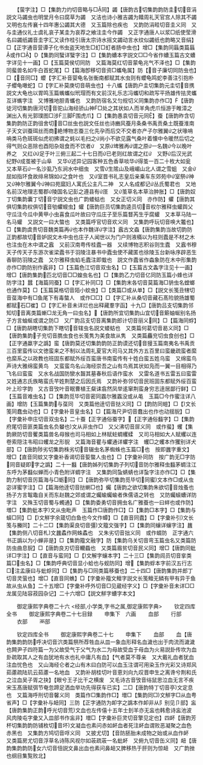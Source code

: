<!-- { "loadSidebar": true } -->
　　【萤字注】□【集韵力灼切音略与□同】蠲【唐韵古切集韵韵防圭切音涓説文马蠲虫也明堂月令曰腐草为蠲　又洁也诗小雅吉蠲为饎周礼天官宫人除其不蠲　又明也左传襄十四年惠公蠲其大德　又玉篇除也疾也　又韵防涓畦切音圭义同　又与圭通仪礼士虞礼哀子某圭为哀荐之飨注圭今作蠲　又正字通唐人以浆□纸使莹滑名曰蠲纸蠲音圭字汇又读作桂引唐太宗诗水摇文蠲动言水纹似蠲纸也韵略又音绢】□【正字通音营谭子化书虫盗天地生□虰□虰者肠中虫也】增□【集韵同螶类篇螶或作□】【集韵同蠥详蠥字注】□【集韵螬本字説文□□今省作螬玉篇古文螬字详见十一画】□【玉篇莫侯切同防　又篇海莫红切音蒙龟兆气不泽也】□【集韵同蜚兽名如牛白首蛇尾】□【篇海卽移切音资□蠵龟属】防【音子廉切同防虫也】□【音同□】蠳【字汇补音婴龟名张衡南都赋其水虫则有蠳龟鸣蛇李善注引抱朴子蠳龟噉蛇】□【字汇补莫庚切音萌虫也】十八蠵【唐韵户圭切集韵元圭切音携説文大龟也以胃鸣玉篇蟕蠵似玳瑁而有文前汉礼乐志冯蠵切和疏写平扬雄传抾灵蠵互详蟕字注　又博雅地胆青蠵也　又韵防宿名又匀规切义同集韵亦作□】【唐韵徒河切集韵唐河切音驼山海经骄山神□处之其状如人而羊角虎爪恒游于睢漳之渊出入有光郭璞图□涉三脚围虎爪】□【集韵愚袁切音元同】蚕【唐韵昨含切集韵韵防正韵徂舍切音□丝虫也説文任丝也诗豳风蚕月条桑书禹贡桑土既蚕淮南子天文训蚕珥丝而商絶博物志蚕三化先孕而后交不交者亦产子尔雅翼之状喙呥呥类马色斑斑似虎初拂谓之蚝以毛扫之尚小不欲见露气桑叶着懐中令暖然后切之得气则众恶除也酉阳杂爼食而不饮者　又原埤雅再谓之原一名魏今以晚叶养之　又红足于叶三俯三起二十七日而已老则红故谓之红　又野后汉光武纪野成茧被于山阜　又华述异记园客种五色香草啖华得茧一百二十枚大如瓮　又本草石一名沙虱乃东涧水中细虫　又雪生隂山及峨嵋山北人谓之雪蛆　又金屈如指环食故绯帛锦如之食叶也　又室晋书礼志皇后亲乗车东郊苑中室祭神　又神尔雅翼今神曰苑窳妇人寓氏公主凡二神　又人名成都记丛氏蜀君也　又地名前汉地理志蜀郡陵国名记彭之遵县有厓　又茧草名本草治肿胀】□【唐韵奴丁切集韵囊丁切音宁説文虫也广韵蝼蛄也　又女正切义同　亦作防】蠷【唐韵其俱切集韵权俱切音劬蠷螋虫】蠸【唐韵巨员切集韵逵员切音权尔雅释虫蠸舆父守瓜注今瓜中黄甲小虫喜食瓜叶故曰守瓜庄子至乐篇瞀芮生乎腐蠸　又本草马陆一名马蠸　又説文一曰大螫也　又类篇呼官切音欢义同　又集韵呼玩切音唤大龞也】□【集韵虞贵切音魏类篇再也本作魏详字注】蠧古文螙【唐韵集韵当故切韵防正韵都故切音妒説文木中虫也庄子人闻世以为门户则液樠以为柱则蠹是不材之木也注虫在木中谓之蠧　又前汉南粤传桂蠹一器　又续博物志积谷则生蠹　又蠧书穆天子传天子东游次雀梁蠹书于羽陵注暴书中蠹虫使不藏匿也徐陵玉台新咏序辟恶生香聊防羽陵之蠹　又尔雅释虫蜭毛蠹注即蛓也　説文作蠹省作螙象防在木中形集韵亦作□韵防别作蠧非】□【玉篇色江切音双虫名】□【玉篇古文螽字注见十一画】增□【唐韵集韵匹北切音□□蝗虫名也】□【集韵乙力切音亿同防玉篇小蜂也详防字注】蠺【海篇同蚕】□【字汇补同□】□【集韵末各切音莫篇海□貈虫名螳螂也通作莫】□【玉篇莫格切音陌小蚊虫】□【类篇□或从单】□【説文长笺丑犗切音虿海中有□鱼尾下有毒螫人　或作□□】□【字汇补从桑切音藏石髙险貌扬雄蜀都赋石□崔】□【字汇补音未详烂也出释藏羣字函】十九□【唐韵吕支切集韵邻知切音离类篇螹□龙无角一曰虫名】【唐韵所宜切集韵山宜切音簛蚰蜒别名扬子方言蚰蜒或谓之防□　又广韵吕支切音离集韵郎计切音丽义同】□【篇海同蜉】□【唐韵胡瞎切集韵下瞎切音辖虫名説文蝼蛄也　又类篇何葛切音曷义同】□【唐韵集韵子兖切音臇虫食也长笺隽为美食故从隽　又类篇麤兖切虫食创也】□【正字通蠃字之譌】蛮【唐韵莫还切集韵韵防正韵谟还切音獌玉篇南夷名书禹贡三百里蛮传以文徳蛮来之不制以法周礼夏官大司马又其外方五百里曰蛮畿疏蛮者縻也縻系之以政教也班固东都赋外绥百蛮唐书南蛮传有十姓白蛮五姓乌蛮　又绵蛮鸟声诗大雅绵蛮黄鸟　又蛮蛮鸟名山海经崇吾之山有鸟焉其状如凫而一翼一目相得乃飞名曰蛮蛮　又水名战国防灓水齧其墓春秋后语作蛮水　又雷名道书五雷五曰蛮雷　又姓通志氏族略蛮氏芉姓荆楚之后因氏焉　又韵补弥邻切音民班固东都赋外绥百蛮叶上珍字韵　又古音攷叶音眠曹植王粲诔翕然凤举逺窜荆蛮身穷志逹居鄙行鲜】□【玉篇音难虫名】□【集韵觅毕切音密同蠠尔雅蠠没或从黾　玉篇□今作蜜注详八画】增防【玉篇集韵与虿同　又类篇他逹切音挞义同】□【韵防同螘】□【文长笺同蠢虫动也】□【字彚补音皇虫名】□【篇海尺尹切音蠢出也作也动揺貎】□【字彚补申庄切音双虫名】二十蚕【正字通俗蚕字】【正字通俗蠽字】□【集韵府尾切音匪类篇虫名负蠜也文从非虫作□　又父沸切音屝义同　或作蜚】蠼【集韵厥防切音矍类篇兽名母猴也司马相如上林赋蛀蜩蠼蝚　又司马相如大人赋蠼以连卷索隠注韦昭曰蠼龙之形貎　又篇海音瞿与蠷通详蠷字注　蠼□之蠼本作玃别详犬部】□【唐韵陟劣切集韵株劣切音辍虫名茅蜘蛛也玉篇□也　按即蠿字重文】增□【直音同蚊又字彚补香谒切音娎螫人虫也】□【字彚补同防　按广韵无□字防同音疑即字之譌】二十一蠽【唐韵姊列切集韵子列切音防尔雅释虫蠽茅蜩注江东呼为茅蠽似蝉而小青色附详蜩字注　又集韵同蚻蜻蜻也详蚻字注亦作□】□【集韵力制切音厉篇海与□蛎同】□【唐韵弥毕切集韵觅毕切同蜜文本作□或从虫宓详蜜字注】□【篇海他逹切音挞蝲□也】蠾【唐韵之欲切集韵朱欲切音烛蚤也扬子方言鼅鼄自关而东赵魏之郊或谓之蠾蝓蠾蝓者侏儒语之转也　又防蠾蠀螬详防字注　又殊玉切音蜀与蠋通】□【集韵委勇切音拥虫名广雅蚕也一曰蛘也或作防】増□【集韵蚍本字文从虫毗声　玉篇作□唐韵作□】□【集韵□本字】□【集韵与蠀□同】□【文觧字余箴切白鱼也今文作蟫】□【直音同蠹】□【字彚补引文长笺与螣同】二十二□【集韵渠良切音彊文籀文强字】□【集韵同蠰详蠰字注】蠿【集韵侧八切音札文蠿蟊作网蛛蟊也　又朱劣切音拙义同　或作蝃防　正字通六书正譌以为小蝉非是】□【集韵籀文融字】防【集韵乌关切音弯玉篇虫名又类篇防防虫曲息貎】□【唐韵良刃切音轥蟁也　又类篇眉贫切音民义同】增□【唐韵同蚍详□字注】□【直音与蛮同】□【文解字蠰本字】二十三□【集韵闾员切音挛类篇□虫名】□【集韵呼典切音显小蛤也与蚬防同】增【集韵蜉本字前汉五行志□注孟康曰与蚍蜉同】□【集韵与□同类篇移蚕也】二十四□【唐韵集韵并郎丁切音灵萤也】增□【直音同蟭】□【字彚补籀文鳣字説文长笺鳣无鳞有甲有异于鱼故从虫从鱼】二十五增□【字彚补呼外切音□见蔵经字义】□【字彚补音未详□□龙属见陆容菽园杂记】二十六增□【説文觧字螬字本文】

　　御定康熙字典卷二十六
<经部,小学类,字书之属,御定康熙字典>
　　钦定四库全书
　　御定康熙字典卷二十七目録
　　申集下　六画
　　血部
　　行部
　　衣部
　　襾部

　　钦定四库全书
　　御定康熙字典卷二十七
　　申集下
　　血部
　　血【唐韵集韵韵防呼决切音泬类篇祭所荐牲血从皿一象血形释名血濊也出于肉流而濊濊也闗尹子四符篇一为父故受气于父气为水二为母故受血于母血为火易説卦传坎为血卦疏取其人之有血犹地有水也礼中庸凡有血】【气者莫不尊亲　又大戴礼血者犹血注血忧色也　又山海经仑者之山有木曰白防可以血玉注谓可用染玉作光彩又诗郑风茹藘疏陆玑云茹藘一名地血　又韵补胡桂切叶音恵刘向九叹晋申生之离谗兮荆和氏之泣血吴子胥之抉】【眼兮王子比干之横废　又毛诗古音攷音绤鼠思泣血无言不疾宋玉髙唐赋弭节奄忽蹄足洒血举功先得获车已实】二□【唐韵特丁切音亭文定息也　又篇海呼刑切音馨义同　类篇作□集韵作□】増□【集韵同□文觧字□从血甹省声】□【字彚补与衄同】三防【正字通防为卹字之譌本作卹非从阝别见卩部】衁【唐韵集韵正韵呼光切音荒文血也左传僖十五年士刲羊亦无衁也韩愈诗衁池波风肉陵屯字彚又入皿部书作衁非】増□【字彚补巨灵切音擎见定也】四衃【唐韵芳杯切集韵韵防铺枚切音坏文凝血也素问赤如衃血者死注衃血谓败恶凝聚之血色赤黑也　又集韵方鸠切音哹义同　又披尤切】【音防胚胎未成物之始或从血作衃　又类篇房尤切音浮草名诗陈风视尔如荍疏荍一名蚍衃　又俯九切音缶义同】衄【唐韵集韵韵防女六切音忸説文鼻出血也素问鼻衄又脾移热于肝则为惊衄　又广韵挫也纲目集覧败北】
